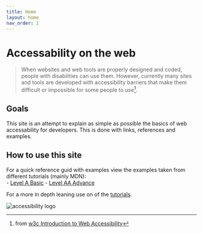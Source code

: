 ```yaml
---
title: Home
layout: home
nav_order: 1
---
```

# Accessability on the web

> When websites and web tools are properly designed and coded, people with disabilities can use them. However, currently many sites and tools are developed with accessibility barriers that make them difficult or impossible for some people to use[^1].

## Goals

This site is an attempt to explain as simple as possible the basics of web accessability for developers. This is done with links, references and examples.

## How to use this site
For a quick reference guid with examples view the examples taken from different tutorials (mainly MDN):  
    - [Level A Basic](/accessibility/docs/LevelA)
    - [Level AA Advance](/accessibility/docs/LevelAA)

For a more in depth leaning use on of the [tutorials](/accessibility/docs/Tutorials).


![accessibility logo](/accessibility/assets/images/logo.png)


[^1]: from [w3c Introduction to Web Accessibility](https://www.w3.org/WAI/fundamentals/accessibility-intro/)






